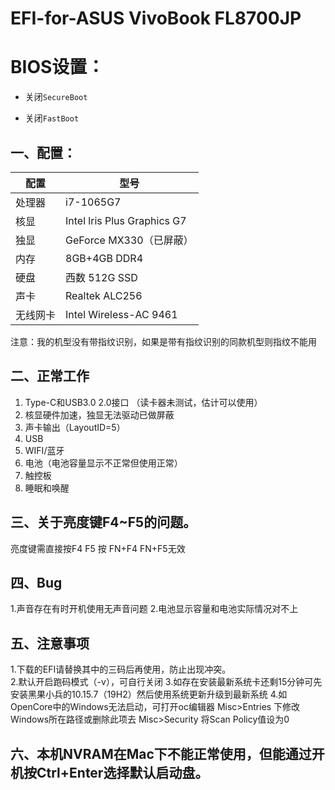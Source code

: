 # EFI-for-ASUS VivoBook FL8700JP

# BIOS设置：

- 关闭`SecureBoot`

- 关闭`FastBoot`



## 一、配置：

|    配置       |        型号                 |
|--------------|-----------------------------|
|    处理器     |          i7-1065G7          |
|     核显      |    Intel lris Plus Graphics G7    |
|     独显      |    GeForce MX330（已屏蔽）    |
|     内存      |     8GB+4GB DDR4        |
|     硬盘      |       西数 512G SSD        |
|     声卡      |       Realtek ALC256        |
|   无线网卡     |        Intel Wireless-AC 9461      |

注意：我的机型没有带指纹识别，如果是带有指纹识别的同款机型则指纹不能用


## 二、正常工作
1. Type-C和USB3.0 2.0接口 （读卡器未测试，估计可以使用）
2. 核显硬件加速，独显无法驱动已做屏蔽
3. 声卡输出（LayoutID=5）
4. USB
5. WIFI/蓝牙
6. 电池（电池容量显示不正常但使用正常）
7. 触控板
8. 睡眠和唤醒

## 三、关于亮度键F4~F5的问题。

亮度键需直接按F4 F5 按 FN+F4 FN+F5无效

## 四、Bug
1.声音存在有时开机使用无声音问题
2.电池显示容量和电池实际情况对不上

## 五、注意事项
1.下载的EFI请替换其中的三码后再使用，防止出现冲突。  
2.默认开启跑码模式（-v），可自行关闭 
3.如存在安装最新系统卡还剩15分钟可先安装黑果小兵的10.15.7（19H2）然后使用系统更新升级到最新系统
4.如OpenCore中的Windows无法启动，可打开oc编辑器 Misc>Entries 下修改Windows所在路径或删除此项去 Misc>Security 将Scan Policy值设为0

## 六、本机NVRAM在Mac下不能正常使用，但能通过开机按Ctrl+Enter选择默认启动盘。
